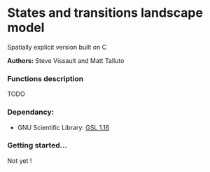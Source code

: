 States and transitions landscape model 
========

Spatially explicit version built on C

**Authors:** Steve Vissault and Matt Talluto

### Functions description

TODO

### Dependancy:
    
- GNU Scientific Library: [GSL 1.16](http://www.linuxfromscratch.org/blfs/view/svn/general/gsl.html)

### Getting started...

Not yet !
